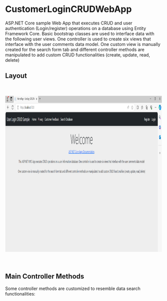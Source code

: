 # CustomerLoginCRUDWebApp
 ASP.NET Core sample Web App that executes CRUD and user authentication (Login/register) operations on a database using Entity Framework Core. 
 Basic bootstrap classes are used to interface data with the following user views.
One controller is used to create six views that interface with the user comments data model.
One custom view is manually created for the search form tab and different controller methods are manipulated to add custom CRUD functionalities (create, update, read, delete)
## Layout
<br/>

<br/>

<img src="/Source/Images/Welcome Page.PNG" width="700" height="500">

<br/>

<br/>

<br/>



## Main Controller Methods
Some controller methods are customized to resemble data search functionalities:

 
